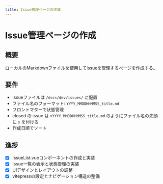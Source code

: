 ```yaml
---
title: Issue管理ページの作成
---
```


# Issue管理ページの作成

## 概要
ローカルのMarkdownファイルを使用してIssueを管理するページを作成する。

## 要件
- Issueファイルは `/docs/dev/issues/` に配置
- ファイル名のフォーマット: `YYYY_MMDDHHMMSS_title.md`
- フロントマターで状態管理
- closed の issue は `xYYYY_MMDDHHMMSS_title.md` のようにファイル名の先頭に `x` を付ける
- 作成日順でソート

## 進捗
- [x] IssueList.vueコンポーネントの作成と実装
- [x] Issue一覧の表示と状態管理の実装
- [x] UIデザインとレイアウトの調整
- [x] vitepressの設定とナビゲーション構造の整備
